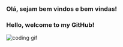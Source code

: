 ### Olá, sejam bem vindos e bem vindas!

### Hello, welcome to my GitHub!

![coding gif](https://i.gifer.com/HmK3.gif)
